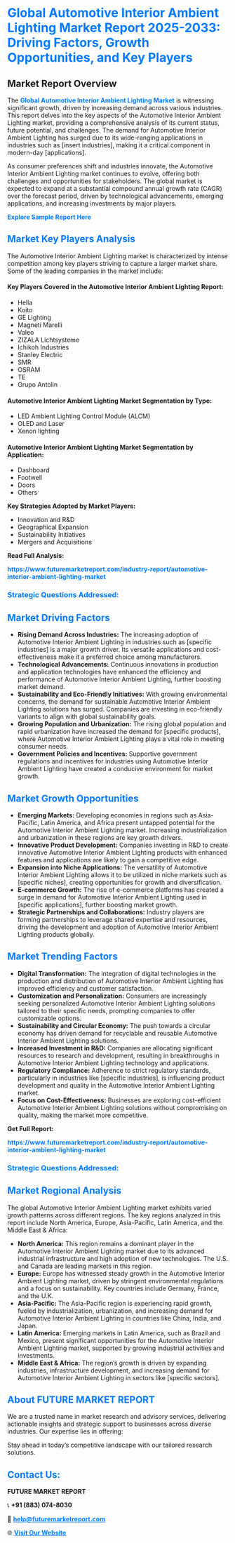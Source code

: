 <h1 style="color: #007BFF;">Global Automotive Interior Ambient Lighting Market Report 2025-2033: Driving Factors, Growth Opportunities, and Key Players</h1>

<section id="overview">
<h2>Market Report Overview</h2>
<p>The <a href="https://www.futuremarketreport.com/industry-report/automotive-interior-ambient-lighting-market" style="color: #007BFF; text-decoration: none;"><strong>Global Automotive Interior Ambient Lighting Market</strong></a> is witnessing significant growth, driven by increasing demand across various industries. This report delves into the key aspects of the Automotive Interior Ambient Lighting market, providing a comprehensive analysis of its current status, future potential, and challenges. The demand for Automotive Interior Ambient Lighting has surged due to its wide-ranging applications in industries such as [insert industries], making it a critical component in modern-day [applications].</p>
<p>As consumer preferences shift and industries innovate, the Automotive Interior Ambient Lighting market continues to evolve, offering both challenges and opportunities for stakeholders. The global market is expected to expand at a substantial compound annual growth rate (CAGR) over the forecast period, driven by technological advancements, emerging applications, and increasing investments by major players.</p>
</section>

<section id="overview">
<p><a href="https://www.futuremarketreport.com/request-sample/reportId=62471" style="color: #007BFF; text-decoration: none;"><strong>Explore Sample Report Here</strong></a></p>
</section>

<section id="key-players">
<h2 style="color: #007BFF;">Market Key Players Analysis</h2>
<p>The Automotive Interior Ambient Lighting market is characterized by intense competition among key players striving to capture a larger market share. Some of the leading companies in the market include:</p>
<h4>Key Players Covered in the Automotive Interior Ambient Lighting Report:</h4>
<ul><li>Hella</li><li>Koito</li><li>GE Lighting</li><li>Magneti Marelli</li><li>Valeo</li><li>ZIZALA Lichtsysteme</li><li>Ichikoh Industries</li><li>Stanley Electric</li><li>SMR</li><li>OSRAM</li><li>TE</li><li>Grupo Antolin</li></ul>
<h4>Automotive Interior Ambient Lighting Market Segmentation by Type:</h4>
<ul><li>LED Ambient Lighting Control Module (ALCM)</li><li>OLED and Laser</li><li>Xenon lighting</li></ul>

<h4>Automotive Interior Ambient Lighting Market Segmentation by Application:</h4>
<ul><li>Dashboard</li><li>Footwell</li><li>Doors</li><li>Others</li></ul>
<p><strong>Key Strategies Adopted by Market Players:</strong></p>
<ul>
<li>Innovation and R&D</li>
<li>Geographical Expansion</li>
<li>Sustainability Initiatives</li>
<li>Mergers and Acquisitions</li>
</ul>
</section>

<section>
<p><strong>Read Full Analysis: </strong></p><a href="https://www.futuremarketreport.com/industry-report/automotive-interior-ambient-lighting-market" style="color: #007BFF; text-decoration: none;"><strong>https://www.futuremarketreport.com/industry-report/automotive-interior-ambient-lighting-market</strong></a>
<h3 style="color: #007BFF;">Strategic Questions Addressed:</h3>
</section>

<section id="driving-factors">
<h2 style="color: #007BFF;">Market Driving Factors</h2>
<ul>
<li><strong>Rising Demand Across Industries:</strong> The increasing adoption of Automotive Interior Ambient Lighting in industries such as [specific industries] is a major growth driver. Its versatile applications and cost-effectiveness make it a preferred choice among manufacturers.</li>
<li><strong>Technological Advancements:</strong> Continuous innovations in production and application technologies have enhanced the efficiency and performance of Automotive Interior Ambient Lighting, further boosting market demand.</li>
<li><strong>Sustainability and Eco-Friendly Initiatives:</strong> With growing environmental concerns, the demand for sustainable Automotive Interior Ambient Lighting solutions has surged. Companies are investing in eco-friendly variants to align with global sustainability goals.</li>
<li><strong>Growing Population and Urbanization:</strong> The rising global population and rapid urbanization have increased the demand for [specific products], where Automotive Interior Ambient Lighting plays a vital role in meeting consumer needs.</li>
<li><strong>Government Policies and Incentives:</strong> Supportive government regulations and incentives for industries using Automotive Interior Ambient Lighting have created a conducive environment for market growth.</li>
</ul>
</section>

<section id="growth-opportunities">
<h2 style="color: #007BFF;">Market Growth Opportunities</h2>
<ul>
<li><strong>Emerging Markets:</strong> Developing economies in regions such as Asia-Pacific, Latin America, and Africa present untapped potential for the Automotive Interior Ambient Lighting market. Increasing industrialization and urbanization in these regions are key growth drivers.</li>
<li><strong>Innovative Product Development:</strong> Companies investing in R&D to create innovative Automotive Interior Ambient Lighting products with enhanced features and applications are likely to gain a competitive edge.</li>
<li><strong>Expansion into Niche Applications:</strong> The versatility of Automotive Interior Ambient Lighting allows it to be utilized in niche markets such as [specific niches], creating opportunities for growth and diversification.</li>
<li><strong>E-commerce Growth:</strong> The rise of e-commerce platforms has created a surge in demand for Automotive Interior Ambient Lighting used in [specific applications], further boosting market growth.</li>
<li><strong>Strategic Partnerships and Collaborations:</strong> Industry players are forming partnerships to leverage shared expertise and resources, driving the development and adoption of Automotive Interior Ambient Lighting products globally.</li>
</ul>
</section>

<section id="trending-factors">
<h2 style="color: #007BFF;">Market Trending Factors</h2>
<ul>
<li><strong>Digital Transformation:</strong> The integration of digital technologies in the production and distribution of Automotive Interior Ambient Lighting has improved efficiency and customer satisfaction.</li>
<li><strong>Customization and Personalization:</strong> Consumers are increasingly seeking personalized Automotive Interior Ambient Lighting solutions tailored to their specific needs, prompting companies to offer customizable options.</li>
<li><strong>Sustainability and Circular Economy:</strong> The push towards a circular economy has driven demand for recyclable and reusable Automotive Interior Ambient Lighting solutions.</li>
<li><strong>Increased Investment in R&D:</strong> Companies are allocating significant resources to research and development, resulting in breakthroughs in Automotive Interior Ambient Lighting technology and applications.</li>
<li><strong>Regulatory Compliance:</strong> Adherence to strict regulatory standards, particularly in industries like [specific industries], is influencing product development and quality in the Automotive Interior Ambient Lighting market.</li>
<li><strong>Focus on Cost-Effectiveness:</strong> Businesses are exploring cost-efficient Automotive Interior Ambient Lighting solutions without compromising on quality, making the market more competitive.</li>
</ul>
</section>

<section>
<p><strong>Get Full Report: </strong></p><a href="https://www.futuremarketreport.com/industry-report/automotive-interior-ambient-lighting-market" style="color: #007BFF; text-decoration: none;"><strong>https://www.futuremarketreport.com/industry-report/automotive-interior-ambient-lighting-market</strong></a>
<h3 style="color: #007BFF;">Strategic Questions Addressed:</h3>
</section>


<section id="regional-analysis">
<h2 style="color: #007BFF;">Market Regional Analysis</h2>
<p>The global Automotive Interior Ambient Lighting market exhibits varied growth patterns across different regions. The key regions analyzed in this report include North America, Europe, Asia-Pacific, Latin America, and the Middle East & Africa:</p>
<ul>
<li><strong>North America:</strong> This region remains a dominant player in the Automotive Interior Ambient Lighting market due to its advanced industrial infrastructure and high adoption of new technologies. The U.S. and Canada are leading markets in this region.</li>
<li><strong>Europe:</strong> Europe has witnessed steady growth in the Automotive Interior Ambient Lighting market, driven by stringent environmental regulations and a focus on sustainability. Key countries include Germany, France, and the U.K.</li>
<li><strong>Asia-Pacific:</strong> The Asia-Pacific region is experiencing rapid growth, fueled by industrialization, urbanization, and increasing demand for Automotive Interior Ambient Lighting in countries like China, India, and Japan.</li>
<li><strong>Latin America:</strong> Emerging markets in Latin America, such as Brazil and Mexico, present significant opportunities for the Automotive Interior Ambient Lighting market, supported by growing industrial activities and investments.</li>
<li><strong>Middle East & Africa:</strong> The region’s growth is driven by expanding industries, infrastructure development, and increasing demand for Automotive Interior Ambient Lighting in sectors like [specific sectors].</li>
</ul>
</section>

<footer>
<h2 style="color: #007BFF;">About FUTURE MARKET REPORT</h2>
<p>We are a trusted name in market research and advisory services, delivering actionable insights and strategic support to businesses across diverse industries. Our expertise lies in offering:</p>

<p>Stay ahead in today’s competitive landscape with our tailored research solutions.</p>

<h2 style="color: #007BFF;">Contact Us:</h2>
<p><strong>FUTURE MARKET REPORT</strong></p>
<p>📞 <strong>+91 (883) 074-8030</strong></p>
<p>📧 <strong><a href="mailto:help@futuremarketreport.com" style="color: #007BFF;">help@futuremarketreport.com</a></strong></p>
<p>🌐 <strong><a href="https://www.futuremarketreport.com/" style="color: #007BFF;">Visit Our Website</a></strong></p>
</footer>
